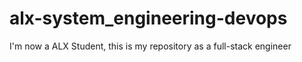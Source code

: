 # alx-system_engineering-devops
I'm now a ALX Student, this is my  repository as a full-stack engineer
